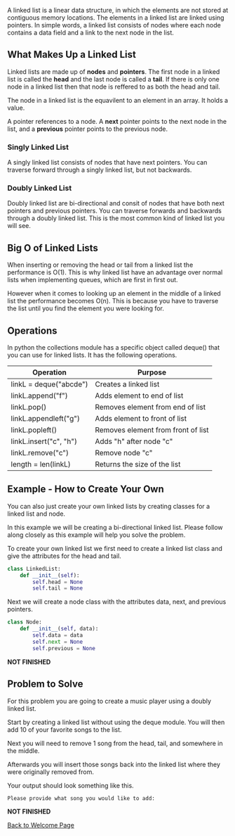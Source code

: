A linked list is a linear data structure, in which the elements are not stored at contiguous memory locations. The elements in a linked list are linked using pointers.
In simple words, a linked list consists of nodes where each node contains a data field and a link to the next node in the list.

## What Makes Up a Linked List

Linked lists are made up of **nodes** and **pointers**. The first node in a linked list is called the **head** and the last node is called a **tail**. If there is only one node in a linked list then that node is reffered to as both the head and tail.

The node in a linked list is the equavilent to an element in an array. It holds a value. 

A pointer references to a node. A **next** pointer points to the next node in the list, and a **previous** pointer points to the previous node. 

### Singly Linked List

A singly linked list consists of  nodes that have next pointers. You can traverse forward through a singly linked list, but not backwards.

### Doubly Linked List

Doubly linked list are bi-directional and consit of nodes that have both next pointers and previous pointers. You can traverse forwards and backwards through a doubly linked list. This is the most common kind of linked list you will see. 

## Big O of Linked Lists

When inserting or removing the head or tail from a linked list the performance is O(1). This is why linked list have an advantage over normal lists when implementing queues, which are first in first out. 

However when it comes to looking up an element in the middle of a linked list the performance becomes O(n). This is because you have to traverse the list until you find the element you were looking for.

## Operations

In python the collections module has a specific object called deque() that you can use for linked lists. It has the following operations.

Operation | Purpose 
-------- | -------- 
linkL = deque("abcde") | Creates a linked list
linkL.append("f") | Adds element to end of list
linkL.pop() | Removes element from end of list
linkL.appendleft("g") | Adds element to front of list
linkL.popleft() | Removes element from front of list
linkL.insert("c", "h") | Adds "h" after node "c"
linkL.remove("c") | Remove node "c"
length = len(linkL) | Returns the size of the list


## Example - How to Create Your Own

You can also just create your own linked lists by creating classes for a linked list and node.

In this example we will be creating a bi-directional linked list. Please follow along closely as this example will help you solve the problem.

To create your own linked list we first need to create a linked list class and give the attributes for the head and tail.

```python
class LinkedList:
    def __init__(self):
        self.head = None
        self.tail = None
```
Next we will create a node class with the attributes data, next, and previous pointers.

```python
class Node:
    def __init__(self, data):
        self.data = data
        self.next = None
        self.previous = None
```

**NOT FINISHED**

## Problem to Solve

For this problem you are going to create a music player using a doubly linked list. 

Start by creating a linked list without using the deque module. You will then add 10 of your favorite songs to the list. 

Next you will need to remove 1 song from the head, tail, and somewhere in the middle. 

Afterwards you will insert those songs back into the linked list where they were originally removed from.

Your output should look something like this.
```python
Please provide what song you would like to add: 


```

**NOT FINISHED**

[Back to Welcome Page](0-welcome.md)
